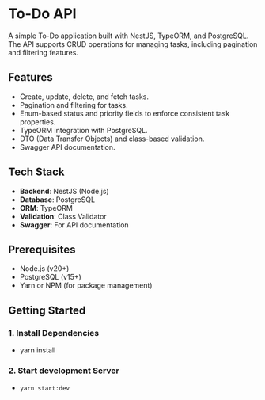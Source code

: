 # To-Do API

A simple To-Do application built with NestJS, TypeORM, and PostgreSQL. The API supports CRUD operations for managing tasks, including pagination and filtering features.

## Features

- Create, update, delete, and fetch tasks.
- Pagination and filtering for tasks.
- Enum-based status and priority fields to enforce consistent task properties.
- TypeORM integration with PostgreSQL.
- DTO (Data Transfer Objects) and class-based validation.
- Swagger API documentation.

## Tech Stack

- **Backend**: NestJS (Node.js)
- **Database**: PostgreSQL
- **ORM**: TypeORM
- **Validation**: Class Validator
- **Swagger**: For API documentation

## Prerequisites

- Node.js (v20+)
- PostgreSQL (v15+)
- Yarn or NPM (for package management)

## Getting Started

### 1. Install Dependencies
 
 - yarn install

### 2. Start development Server
 
 - ``yarn start:dev``

 